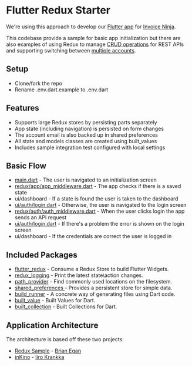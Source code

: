# Flutter Redux Starter

We're using this approach to develop our [Flutter app](https://github.com/invoiceninja/flutter-mobile/) for [Invoice Ninja](https://www.invoiceninja.com).

This codebase provide a sample for basic app initialization but there are also examples of using Redux to manage [CRUD operations](https://github.com/invoiceninja/flutter-mobile/blob/master/lib/redux/client/client_actions.dart) for REST APIs and supporting switching between [multiple accounts](https://github.com/invoiceninja/flutter-mobile/blob/master/lib/redux/app/app_state.dart#L20).

## Setup

- Clone/fork the repo
- Rename .env.dart.example to .env.dart

## Features

- Supports large Redux stores by persisting parts separately
- App state (including navigation) is persisted on form changes
- The account email is also backed up in shared preferences
- All state and models classes are created using built_values
- Includes sample integration test configured with local settings

## Basic Flow

- [main.dart](https://github.com/hillelcoren/flutter-redux-starter/blob/master/lib/main.dart#L44) - The user is navigated to an initialization screen
- [redux/app/app_middleware.dart](https://github.com/hillelcoren/flutter-redux-starter/blob/master/lib/redux/app/app_middleware.dart#L49) - The app checks if there is a saved state
- ui/dashboard - If a state is found the user is taken to the dashboard
- [ui/auth/login.dart](https://github.com/hillelcoren/flutter-redux-starter/blob/master/lib/ui/auth/login.dart) - Otherwise, the user is navigated to the login screen
- [redux/auth/auth_middleware.dart](https://github.com/hillelcoren/flutter-redux-starter/blob/master/lib/redux/auth/auth_middleware.dart#L43) - When the user clicks login the app sends an API request
- [ui/auth/login.dart](https://github.com/hillelcoren/flutter-redux-starter/blob/master/lib/ui/auth/login.dart) - If there's a problem the error is shown on the login screen
- ui/dashboard - If the credentials are correct the user is logged in

## Included Packages

- [flutter_redux](https://pub.dartlang.org/packages/flutter_redux) - Consume a Redux Store to build Flutter Widgets.
- [redux_logging](https://pub.dartlang.org/packages/redux_logging) - Print the latest state\action changes.
- [path_provider](https://pub.dartlang.org/packages/path_provider) - Find commonly used locations on the filesystem.
- [shared_preferences ](https://pub.dartlang.org/packages/shared_preferences) - Provides a persistent store for simple data.
- [build_runner](https://pub.dartlang.org/packages/build_runner) - A concrete way of generating files using Dart code.
- [built_value](https://pub.dartlang.org/packages/built_value) - Built Values for Dart.
- [built_collection](https://pub.dartlang.org/packages/built_collection) - Built Collections for Dart.

## Application Architecture

The architecture is based off these two projects:

- [Redux Sample](https://github.com/brianegan/flutter_architecture_samples/tree/master/example/redux) - [Brian Egan](https://twitter.com/brianegan)
- [inKino](https://github.com/roughike/inKino) - [Iiro Krankka](https://twitter.com/koorankka)

